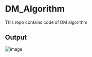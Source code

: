 # DM_Algorithm
This repo contains code of DM algorithm

## Output
![image](https://user-images.githubusercontent.com/58839369/140059388-174970d3-82d4-4a93-b495-bad853063b03.png)
